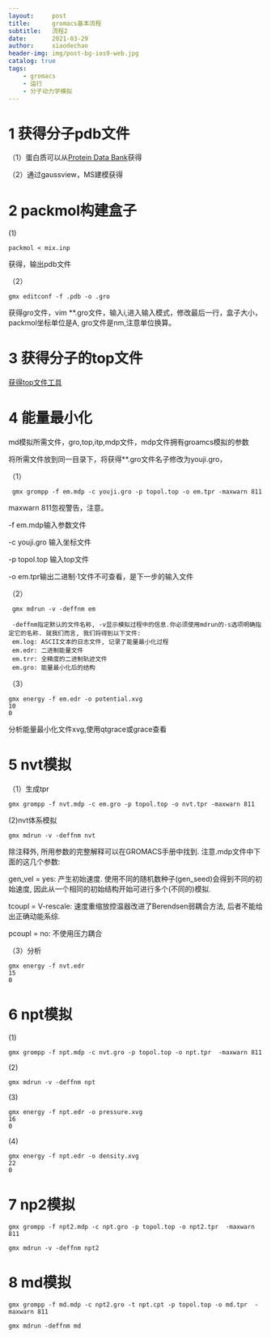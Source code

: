 ```yaml
---
layout:     post
title:      gromacs基本流程
subtitle:   流程2
date:       2021-03-29
author:     xiaodechao
header-img: img/post-bg-ios9-web.jpg
catalog: true
tags:
    - gromacs
    - 运行
    - 分子动力学模拟
---
```


#  1 获得分子pdb文件 #
 （1）蛋白质可以从[Protein Data Bank](http://www.rcsb.org "Protein Data Bank")获得

 （2）通过gaussview，MS建模获得

# 2 packmol构建盒子 #

  (1)

    packmol < mix.inp

获得，输出pdb文件
 
 （2）

    gmx editconf -f .pdb -o .gro
 
获得gro文件，vim **.gro文件，输入i,进入输入模式，修改最后一行，盒子大小，packmol坐标单位是A, gro文件是nm,注意单位换算。

# 3 获得分子的top文件 #

[获得top文件工具](http://sobereva.com/266)

# 4 能量最小化 #
  
  md模拟所需文件，gro,top,itp,mdp文件，mdp文件拥有groamcs模拟的参数

将所需文件放到同一目录下，将获得**.gro文件名子修改为youji.gro，
    
（1）
  
     gmx grompp -f em.mdp -c youji.gro -p topol.top -o em.tpr -maxwarn 811


maxwarn 811忽视警告，注意。

 -f em.mdp输入参数文件

 -c youji.gro 输入坐标文件

  -p topol.top 输入top文件

 -o em.tpr输出二进制·1文件不可查看，是下一步的输入文件

（2） 

     gmx mdrun -v -deffnm em
    
     -deffnm指定默认的文件名称, -v显示模拟过程中的信息.你必须使用mdrun的-s选项明确指定它的名称. 就我们而言, 我们将得到以下文件:
	 em.log: ASCII文本的日志文件, 记录了能量最小化过程
	 em.edr: 二进制能量文件
	 em.trr: 全精度的二进制轨迹文件
	 em.gro: 能量最小化后的结构
   
（3）

    gmx energy -f em.edr -o potential.xvg
    10
    0
  分析能量最小化文件xvg,使用qtgrace或grace查看

# 5 nvt模拟  #

（1）生成tpr

	gmx grompp -f nvt.mdp -c em.gro -p topol.top -o nvt.tpr -maxwarn 811
(2)nvt体系模拟

	gmx mdrun -v -deffnm nvt



除注释外, 所用参数的完整解释可以在GROMACS手册中找到. 注意.mdp文件中下面的这几个参数:

gen_vel = yes: 产生初始速度. 使用不同的随机数种子(gen_seed)会得到不同的初始速度, 因此从一个相同的初始结构开始可进行多个(不同的)模拟.


tcoupl = V-rescale: 速度重缩放控温器改进了Berendsen弱耦合方法, 后者不能给出正确动能系综.

pcoupl = no: 不使用压力耦合
	
（3）分析

	gmx energy -f nvt.edr
	15
	0

# 6 npt模拟 #
(1)  

	gmx grompp -f npt.mdp -c nvt.gro -p topol.top -o npt.tpr  -maxwarn 811

(2)

	gmx mdrun -v -deffnm npt

(3) 
    
    gmx energy -f npt.edr -o pressure.xvg	
	16
	0

(4) 

    gmx energy -f npt.edr -o density.xvg
	22
	0


# 7 np2模拟 #


    gmx grompp -f npt2.mdp -c npt.gro -p topol.top -o npt2.tpr  -maxwarn 811
	
	gmx mdrun -v -deffnm npt2

# 8 md模拟 #

	gmx grompp -f md.mdp -c npt2.gro -t npt.cpt -p topol.top -o md.tpr  -maxwarn 811

	gmx mdrun -deffnm md 

